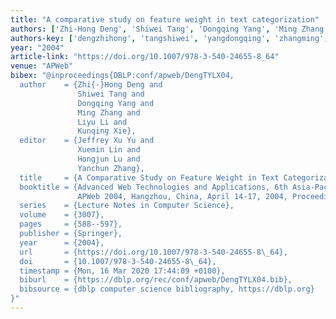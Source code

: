 ```yaml
---
title: "A comparative study on feature weight in text categorization"
authors: ['Zhi-Hong Deng', 'Shiwei Tang', 'Dongqing Yang', 'Ming Zhang 0004', 'Liyu Li', 'Kunqing Xie']
authors-key: ['dengzhihong', 'tangshiwei', 'yangdongqing', 'zhangming', 'liliyu', 'xiekunqing']
year: "2004"
article-link: "https://doi.org/10.1007/978-3-540-24655-8_64"
venue: "APWeb"
bibex: "@inproceedings{DBLP:conf/apweb/DengTYLX04,
  author    = {Zhi{-}Hong Deng and
               Shiwei Tang and
               Dongqing Yang and
               Ming Zhang and
               Liyu Li and
               Kunqing Xie},
  editor    = {Jeffrey Xu Yu and
               Xuemin Lin and
               Hongjun Lu and
               Yanchun Zhang},
  title     = {A Comparative Study on Feature Weight in Text Categorization},
  booktitle = {Advanced Web Technologies and Applications, 6th Asia-Pacific Web Conference,
               APWeb 2004, Hangzhou, China, April 14-17, 2004, Proceedings},
  series    = {Lecture Notes in Computer Science},
  volume    = {3007},
  pages     = {588--597},
  publisher = {Springer},
  year      = {2004},
  url       = {https://doi.org/10.1007/978-3-540-24655-8\_64},
  doi       = {10.1007/978-3-540-24655-8\_64},
  timestamp = {Mon, 16 Mar 2020 17:44:09 +0100},
  biburl    = {https://dblp.org/rec/conf/apweb/DengTYLX04.bib},
  bibsource = {dblp computer science bibliography, https://dblp.org}
}"
---
```

